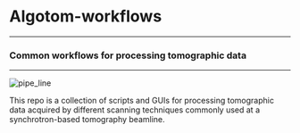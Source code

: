 # Algotom-workflows

----------------
### Common workflows for processing tomographic data

----------------
![pipe_line](https://github.com/algotom/algotom/raw/master/figs/readme/data_processing_space.png)

This repo is a collection of scripts and GUIs for processing tomographic data acquired 
by different scanning techniques commonly used at a synchrotron-based tomography
beamline.


